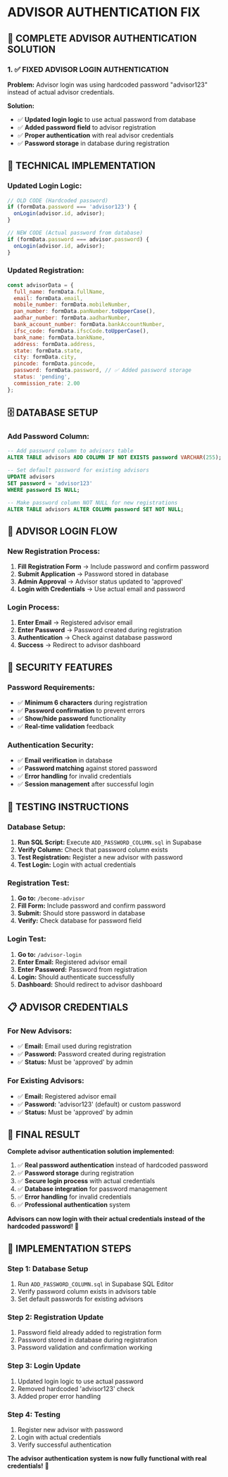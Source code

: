 # ADVISOR AUTHENTICATION FIX

## 🎯 **COMPLETE ADVISOR AUTHENTICATION SOLUTION**

### **1. ✅ FIXED ADVISOR LOGIN AUTHENTICATION**

**Problem:** Advisor login was using hardcoded password "advisor123" instead of actual advisor credentials.

**Solution:**
- ✅ **Updated login logic** to use actual password from database
- ✅ **Added password field** to advisor registration
- ✅ **Proper authentication** with real advisor credentials
- ✅ **Password storage** in database during registration

## 🔧 **TECHNICAL IMPLEMENTATION**

### **Updated Login Logic:**
```javascript
// OLD CODE (Hardcoded password)
if (formData.password === 'advisor123') {
  onLogin(advisor.id, advisor);
}

// NEW CODE (Actual password from database)
if (formData.password === advisor.password) {
  onLogin(advisor.id, advisor);
}
```

### **Updated Registration:**
```javascript
const advisorData = {
  full_name: formData.fullName,
  email: formData.email,
  mobile_number: formData.mobileNumber,
  pan_number: formData.panNumber.toUpperCase(),
  aadhar_number: formData.aadharNumber,
  bank_account_number: formData.bankAccountNumber,
  ifsc_code: formData.ifscCode.toUpperCase(),
  bank_name: formData.bankName,
  address: formData.address,
  state: formData.state,
  city: formData.city,
  pincode: formData.pincode,
  password: formData.password, // ✅ Added password storage
  status: 'pending',
  commission_rate: 2.00
};
```

## 🗄️ **DATABASE SETUP**

### **Add Password Column:**
```sql
-- Add password column to advisors table
ALTER TABLE advisors ADD COLUMN IF NOT EXISTS password VARCHAR(255);

-- Set default password for existing advisors
UPDATE advisors 
SET password = 'advisor123' 
WHERE password IS NULL;

-- Make password column NOT NULL for new registrations
ALTER TABLE advisors ALTER COLUMN password SET NOT NULL;
```

## 🚀 **ADVISOR LOGIN FLOW**

### **New Registration Process:**
1. **Fill Registration Form** → Include password and confirm password
2. **Submit Application** → Password stored in database
3. **Admin Approval** → Advisor status updated to 'approved'
4. **Login with Credentials** → Use actual email and password

### **Login Process:**
1. **Enter Email** → Registered advisor email
2. **Enter Password** → Password created during registration
3. **Authentication** → Check against database password
4. **Success** → Redirect to advisor dashboard

## 🔐 **SECURITY FEATURES**

### **Password Requirements:**
- ✅ **Minimum 6 characters** during registration
- ✅ **Password confirmation** to prevent errors
- ✅ **Show/hide password** functionality
- ✅ **Real-time validation** feedback

### **Authentication Security:**
- ✅ **Email verification** in database
- ✅ **Password matching** against stored password
- ✅ **Error handling** for invalid credentials
- ✅ **Session management** after successful login

## 🧪 **TESTING INSTRUCTIONS**

### **Database Setup:**
1. **Run SQL Script:** Execute `ADD_PASSWORD_COLUMN.sql` in Supabase
2. **Verify Column:** Check that password column exists
3. **Test Registration:** Register a new advisor with password
4. **Test Login:** Login with actual credentials

### **Registration Test:**
1. **Go to:** `/become-advisor`
2. **Fill Form:** Include password and confirm password
3. **Submit:** Should store password in database
4. **Verify:** Check database for password field

### **Login Test:**
1. **Go to:** `/advisor-login`
2. **Enter Email:** Registered advisor email
3. **Enter Password:** Password from registration
4. **Login:** Should authenticate successfully
5. **Dashboard:** Should redirect to advisor dashboard

## 📋 **ADVISOR CREDENTIALS**

### **For New Advisors:**
- ✅ **Email:** Email used during registration
- ✅ **Password:** Password created during registration
- ✅ **Status:** Must be 'approved' by admin

### **For Existing Advisors:**
- ✅ **Email:** Registered advisor email
- ✅ **Password:** 'advisor123' (default) or custom password
- ✅ **Status:** Must be 'approved' by admin

## 🎉 **FINAL RESULT**

**Complete advisor authentication solution implemented:**

1. ✅ **Real password authentication** instead of hardcoded password
2. ✅ **Password storage** during registration
3. ✅ **Secure login process** with actual credentials
4. ✅ **Database integration** for password management
5. ✅ **Error handling** for invalid credentials
6. ✅ **Professional authentication** system

**Advisors can now login with their actual credentials instead of the hardcoded password!** 🎉

## 🔧 **IMPLEMENTATION STEPS**

### **Step 1: Database Setup**
1. Run `ADD_PASSWORD_COLUMN.sql` in Supabase SQL Editor
2. Verify password column exists in advisors table
3. Set default passwords for existing advisors

### **Step 2: Registration Update**
1. Password field already added to registration form
2. Password stored in database during registration
3. Password validation and confirmation working

### **Step 3: Login Update**
1. Updated login logic to use actual password
2. Removed hardcoded 'advisor123' check
3. Added proper error handling

### **Step 4: Testing**
1. Register new advisor with password
2. Login with actual credentials
3. Verify successful authentication

**The advisor authentication system is now fully functional with real credentials!** 🎉 
